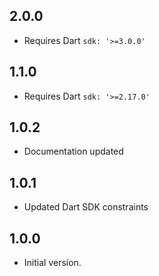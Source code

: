 ## 2.0.0

- Requires Dart `sdk: '>=3.0.0'`

## 1.1.0

- Requires Dart `sdk: '>=2.17.0'`

## 1.0.2

- Documentation updated 

## 1.0.1

- Updated Dart SDK constraints

## 1.0.0

- Initial version.
